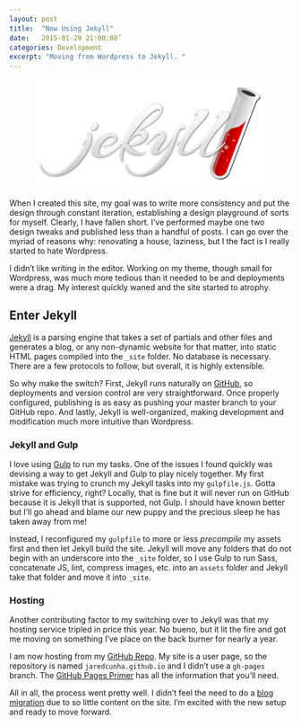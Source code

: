 ```yaml
---
layout: post
title:  "Now Using Jekyll"
date:   2015-01-29 21:00:00˝
categories: Development
excerpt: "Moving from Wordpress to Jekyll. "
---
```


<div class="body-copy wrap" markdown="1">
<figure class="narrow">
	<img src="/assets/images/jekyll-logo.png" alt="Jekyll logo" />
</figure>

When I created this site, my goal was to write more consistency and put the design through constant iteration, establishing a design playground of sorts for myself. Clearly, I have fallen short. I’ve performed maybe one two design tweaks and published less than a handful of posts. I can go over the myriad of reasons why: renovating a house, laziness, but I the fact is I really started to hate Wordpress. 

I didn’t like writing in the editor. Working on my theme, though small for Wordpress, was much more tedious than it needed to be and deployments were a drag. My interest quickly waned and the site started to atrophy. 

## Enter Jekyll

[Jekyll](http://jekyllrb.com) is a parsing engine that takes a set of partials and other files and generates a blog, or any non-dynamic website for that matter, into static HTML pages compiled into the `_site` folder. No database is necessary. There are a few protocols to follow, but overall, it is highly extensible.

So why make the switch? First, Jekyll runs naturally on [GitHub](http://github.com), so deployments and version control are very straightforward. Once properly configured, publishing is as easy as pushing your master branch to your GitHub repo. And lastly, Jekyll is well-organized, making development and modification much more intuitive than Wordpress.

### Jekyll and Gulp

I love using [Gulp](http://gulpjs.com) to run my tasks. One of the issues I found quickly was devising a way to get Jekyll and Gulp to play nicely together. My first mistake was trying to crunch my Jekyll tasks into my `gulpfile.js`. Gotta strive for efficiency, right? Locally, that is fine but it will never run on GitHub because it is Jekyll that is supported, not Gulp. I should have known better but I’ll go ahead and blame our new puppy and the precious sleep he has taken away from me!

Instead, I reconfigured my `gulpfile` to more or less *precompile* my assets first and then let Jekyll build the site. Jekyll will move any folders that do not begin with an underscore into the `_site` folder, so I use Gulp to run Sass, concatenate JS, lint, compress images, etc. into an `assets` folder and Jekyll take that folder and move it into `_site`. 

### Hosting

Another contributing factor to my switching over to Jekyll was that my hosting service tripled in price this year. No bueno, but it lit the fire and got me moving on something I’ve place on the back burner for nearly a year. 

I am now hosting from my [GitHub Repo](https://github.com/jaredcunha/jaredcunha.github.io). My site is a user page, so the repository is named `jaredcunha.github.io` and I didn’t use a `gh-pages` branch. The [GitHub Pages Primer](https://pages.github.com/) has all the information that you’ll need. 

All in all, the process went pretty well. I didn’t feel the need to do a [blog migration](http://jekyllrb.com/docs/migrations/) due to so little content on the site. I’m excited with the new setup and ready to move forward. 










</div>